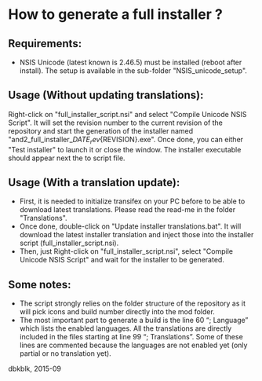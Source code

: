 # How to generate a full installer ?

## Requirements:
- NSIS Unicode (latest known is 2.46.5) must be installed (reboot after install). The setup is available in the sub-folder "NSIS_unicode_setup".

## Usage (Without updating translations):
Right-click on "full_installer_script.nsi" and select "Compile Unicode NSIS Script". It will set the revision number to the current revision of the repository and start the generation of the installer named "and2_full_installer_${DATE}_rev${REVISION}.exe".
Once done, you can either "Test installer" to launch it or close the window. The installer executable should appear next the to script file.

## Usage (With a translation update):
- First, it is needed to initialize transifex on your PC before to be able to download latest translations. Please read the read-me in the folder "Translations".
- Once done, double-click on "Update installer translations.bat". It will download the latest installer translation and inject those into the installer script (full_installer_script.nsi).
- Then, just Right-click on "full_installer_script.nsi", select "Compile Unicode NSIS Script" and wait for the installer to be generated.

## Some notes:
- The script strongly relies on the folder structure of the repository as it will pick icons and build number directly into the mod folder.
- The most important part to generate a build is the line 60 “; Language” which lists the enabled languages. All the translations are directly included in the files starting at line 99 “; Translations”.
Some of these lines are commented because the languages are not enabled yet (only partial or no translation yet).


dbkblk, 2015-09

